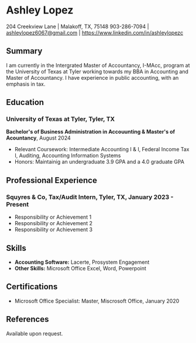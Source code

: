 # Ashley Lopez
204 Creekview Lane | Malakoff, TX, 75148
903-286-7094 | ashleylopez6067@gmail.com | https://www.linkedin.com/in/ashleylopezc

## Summary
I am currently in the Intergrated Master of Accountancy, I-MAcc, program at the University of Texas at Tyler working towards my BBA in Accounting and Master of Accountancy. I have experience in public accounting, with an emphasis in tax. 

## Education
### University of Texas at Tyler, Tyler, TX
**Bachelor's of Business Administration in Accouunting & Master's of Acountancy**, August 2024
- Relevant Coursework: Intermediate Accounting I & I, Federal Income Tax I, Auditing, Accounting Information Systems
- Honors: Maintainig an undergraduate 3.9 GPA and a 4.0 graduate GPA

## Professional Experience
### Squyres & Co, Tax/Audit Intern, Tyler, TX, January 2023 - Present
- Responsibility or Achievement 1
- Responsibility or Achievement 2
- Responsibility or Achievement 3

## Skills
- **Accounting Software:** Lacerte, Prosystem Engagement
- **Other Skills:** Microsoft Office Excel, Word, Powerpoint

## Certifications
- Microsoft Office Specialist: Master, Miscrosoft Office, January 2020

## References
Available upon request.

